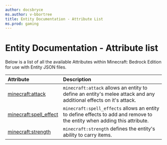 ```yaml
---
author: docsbryce
ms.author: v-bbortree
title: Entity Documentation - Attribute List
ms.prod: gaming
---
```


# Entity Documentation - Attribute list

Below is a list of all the available Attributes within Minecraft: Bedrock Edition for use with Entity JSON files.

|Attribute |Description|
|:-----|:----------|
|[minecraft:attack](EntityAttributes/minecraftAttribute_attack.md)|`minecraft:attack` allows an entity to define an entity's melee attack and any additional effects on it's attack. |
|[minecraft:spell_effect](EntityAttributes/minecraftAttribute_attack.md)|`minecraft:spell_effects` allows an entity to define effects to add and remove to the entity when adding this attribute. |
|[minecraft:strength](EntityAttributes/minecraftAttribute_strength.md)|`minecraft:strength` defines the entity's ability to carry items. |
